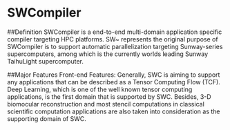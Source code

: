 # SWCompiler

##Definition
SWCompiler is a end-to-end multi-domain application specific compiler targeting HPC platforms. 
SW~ represents the original purpose of SWCompiler is to support automatic parallelization targeting Sunway-series supercomputers, among which is the currently worlds leading Sunway TaihuLight supercomputer.

##Major Features
Front-end Features:
Generally, SWC is aiming to support any applications that can be described as a Tensor Computing Flow (TCF). 
Deep Learning, which is one of the well known tensor computing applications, is the first domain that is supported by SWC.
Besides, 3-D biomocular reconstruction and most stencil computations in classical scientific computation applications are also taken into consideration as the supporting domain of SWC.


